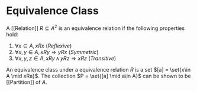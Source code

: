 # Equivalence Class

A [[Relation]] $R\subseteq A^2$ is an equivalence relation if the following properties hold:
1. $\forall x\in A,\, xRx$ (*Reflexive*)
2. $\forall x,y\in A,\, xRy \Rightarrow yRx$ (*Symmetric*)
3. $\forall x,y,z\in A,\, xRy\, \wedge\, yRz \Rightarrow xRz$ (*Transitive*)

An equivalence class under a equivalence relation $R$ is a set $[a] = \set{x\in A \mid xRa}$. The collection $P = \set{[a] \mid a\in A}$ can be shown to be [[Partition]] of $A$.
